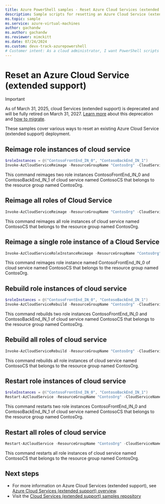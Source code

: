 ```yaml
---
title: Azure PowerShell samples - Reset Azure Cloud Services (extended support)
description: Sample scripts for resetting an Azure Cloud Service (extended support) deployment
ms.topic: sample
ms.service: azure-virtual-machines
author: gachandw
ms.author: gachandw
ms.reviewer: mimckitt
ms.date: 07/24/2024
ms.custom: devx-track-azurepowershell
# Customer intent: As a cloud administrator, I want PowerShell scripts for resetting Azure Cloud Service deployments so that I can efficiently manage and recover service instances.
---
```

# Reset an Azure Cloud Service (extended support) 

> [!IMPORTANT]
> As of March 31, 2025, cloud Services (extended support) is deprecated and will be fully retired on March 31, 2027. [Learn more](https://aka.ms/csesretirement) about this deprecation and [how to migrate](https://aka.ms/cses-retirement-march-2025).

These samples cover various ways to reset an existing Azure Cloud Service (extended support) deployment.

## Reimage role instances of cloud service
```powershell
$roleInstances = @("ContosoFrontEnd_IN_0", "ContosoBackEnd_IN_1")
Invoke-AzCloudServiceReimage -ResourceGroupName "ContosOrg" -CloudServiceName "ContosoCS" -RoleInstance $roleInstances
```
This command reimages two role instances ContosoFrontEnd_IN_0 and ContosoBackEnd_IN_1 of cloud service named ContosoCS that belongs to the resource group named ContosOrg.

## Reimage all roles of Cloud Service
```powershell
Invoke-AzCloudServiceReimage -ResourceGroupName "ContosOrg" -CloudServiceName "ContosoCS" -RoleInstance "*"
```
This command reimages all role instances of cloud service named ContosoCS that belongs to the resource group named ContosOrg.

## Reimage a single role instance of a Cloud Service
```powershell
Invoke-AzCloudServiceRoleInstanceReimage -ResourceGroupName "ContosOrg" -CloudServiceName "ContosoCS" -RoleInstanceName "ContosoFrontEnd_IN_0"
```
This command reimages role instance named ContosoFrontEnd_IN_0 of cloud service named ContosoCS that belongs to the resource group named ContosOrg.

## Rebuild role instances of cloud service
```powershell
$roleInstances = @("ContosoFrontEnd_IN_0", "ContosoBackEnd_IN_1")
Invoke-AzCloudServiceRebuild -ResourceGroupName "ContosOrg" -CloudServiceName "ContosoCS" -RoleInstance $roleInstances
```
This command rebuilds two role instances ContosoFrontEnd_IN_0 and ContosoBackEnd_IN_1 of cloud service named ContosoCS that belongs to the resource group named ContosOrg.

## Rebuild all roles of cloud service
```powershell
Invoke-AzCloudServiceRebuild -ResourceGroupName "ContosOrg" -CloudServiceName "ContosoCS" -RoleInstance "*"
```
This command rebuilds all role instances of cloud service named ContosoCS that belongs to the resource group named ContosOrg.

## Restart role instances of cloud service
```powershell
$roleInstances = @("ContosoFrontEnd_IN_0", "ContosoBackEnd_IN_1")
Restart-AzCloudService -ResourceGroupName "ContosOrg" -CloudServiceName "ContosoCS" -RoleInstance $roleInstances
```
This command restarts two role instances ContosoFrontEnd_IN_0 and ContosoBackEnd_IN_1 of cloud service named ContosoCS that belongs to the resource group named ContosOrg.

## Restart all roles of cloud service
```powershell
Restart-AzCloudService -ResourceGroupName "ContosOrg" -CloudServiceName "ContosoCS" -RoleInstance "*"
```
This command restarts all role instances of cloud service named ContosoCS that belongs to the resource group named ContosOrg.

## Next steps

- For more information on Azure Cloud Services (extended support), see [Azure Cloud Services (extended support) overview](overview.md).
- Visit the [Cloud Services (extended support) samples repository](https://github.com/Azure-Samples/cloud-services-extended-support)
